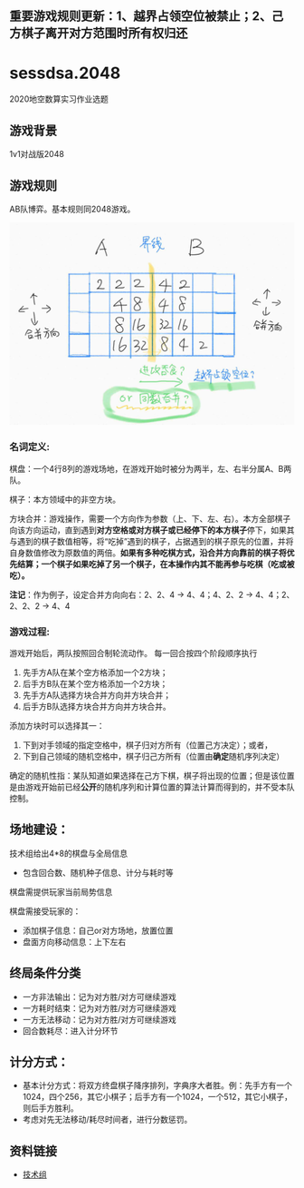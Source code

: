重要游戏规则更新：1、越界占领空位被禁止；2、己方棋子离开对方范围时所有权归还
---

# sessdsa.2048
2020地空数算实习作业选题

## 游戏背景
1v1对战版2048

## 游戏规则
AB队博弈。基本规则同2048游戏。

![点子图](idea1.jpg)

### **名词定义**:

棋盘：一个4行8列的游戏场地，在游戏开始时被分为两半，左、右半分属A、B两队。

棋子：本方领域中的非空方块。

方块合并：游戏操作，需要一个方向作为参数（上、下、左、右）。本方全部棋子向该方向运动，直到遇到**对方空格或对方棋子或已经停下的本方棋子**停下，如果其与遇到的棋子数值相等，将“吃掉”遇到的棋子，占据遇到的棋子原先的位置，并将自身数值修改为原数值的两倍。**如果有多种吃棋方式，沿合并方向靠前的棋子将优先结算；一个棋子如果吃掉了另一个棋子，在本操作内其不能再参与吃棋（吃或被吃）。**

**注记**：作为例子，设定合并方向向右：2、2、4 -> 4、4；4、2、2 -> 4、4；2、2、2、2 -> 4、4

### **游戏过程**:

游戏开始后，两队按照回合制轮流动作。 每一回合按四个阶段顺序执行

1.	先手方A队在某个空方格添加一个2方块；
2.	后手方B队在某个空方格添加一个2方块；
3.	先手方A队选择方块合并方向并方块合并；
4.	后手方B队选择方块合并方向并方块合并。

添加方块时可以选择其一：
1.  下到对手领域的指定空格中，棋子归对方所有（位置己方决定）；或者，
2.  下到自己领域的随机空格中，棋子归己方所有（位置由**确定**随机序列决定）

确定的随机性指：某队知道如果选择在己方下棋，棋子将出现的位置；但是该位置是由游戏开始前已经**公开**的随机序列和计算位置的算法计算而得到的，并不受本队控制。

## 场地建设：
技术组给出4*8的棋盘与全局信息
- 包含回合数、随机种子信息、计分与耗时等

棋盘需提供玩家当前局势信息

棋盘需接受玩家的：
- 添加棋子信息：自己or对方场地，放置位置
- 盘面方向移动信息：上下左右

## 终局条件分类
- 一方非法输出：记为对方胜/对方可继续游戏
- 一方耗时结束：记为对方胜/对方可继续游戏
- 一方无法移动：记为对方胜/对方可继续游戏
- 回合数耗尽：进入计分环节

## 计分方式：
- 基本计分方式：将双方终盘棋子降序排列，字典序大者胜。例：先手方有一个1024，四个256，其它小棋子；后手方有一个1024，一个512，其它小棋子，则后手方胜利。
- 考虑对先无法移动/耗尽时间者，进行分数惩罚。

## 资料链接
- [技术组](team.md)
